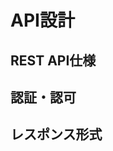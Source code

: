 # API設計

## REST API仕様
<!-- エンドポイント一覧 -->

## 認証・認可
<!-- API認証の仕組み -->

## レスポンス形式
<!-- 統一されたレスポンス形式 -->